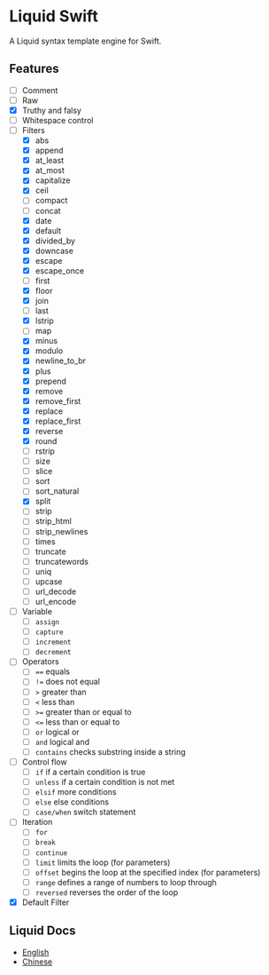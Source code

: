 # Liquid Swift

A Liquid syntax template engine for Swift.

## Features

- [ ] Comment
- [ ] Raw
- [x] Truthy and falsy
- [ ] Whitespace control
- [ ] Filters
  - [x] abs
  - [x] append
  - [x] at_least
  - [x] at_most
  - [x] capitalize
  - [x] ceil
  - [ ] compact
  - [ ] concat
  - [x] date
  - [x] default
  - [x] divided_by
  - [x] downcase
  - [x] escape
  - [x] escape_once
  - [ ] first
  - [x] floor
  - [x] join
  - [ ] last
  - [x] lstrip
  - [ ] map
  - [x] minus
  - [x] modulo
  - [x] newline_to_br
  - [x] plus
  - [x] prepend
  - [x] remove
  - [x] remove_first
  - [x] replace
  - [x] replace_first
  - [x] reverse
  - [x] round
  - [ ] rstrip
  - [ ] size
  - [ ] slice
  - [ ] sort
  - [ ] sort_natural
  - [x] split
  - [ ] strip
  - [ ] strip_html
  - [ ] strip_newlines
  - [ ] times
  - [ ] truncate
  - [ ] truncatewords
  - [ ] uniq
  - [ ] upcase
  - [ ] url_decode
  - [ ] url_encode
- [ ] Variable
  - [ ] `assign`
  - [ ] `capture`
  - [ ] `increment`
  - [ ] `decrement`
- [ ] Operators
  - [ ] `==` equals
  - [ ] `!=` does not equal
  - [ ] `>` greater than
  - [ ] `<` less than
  - [ ] `>=` greater than or equal to
  - [ ] `<=` less than or equal to
  - [ ] `or` logical or
  - [ ] `and` logical and
  - [ ] `contains` checks substring inside a string
- [ ] Control flow
  - [ ] `if` if a certain condition is true
  - [ ] `unless` if a certain condition is not met
  - [ ] `elsif` more conditions
  - [ ] `else` else conditions
  - [ ] `case/when` switch statement
- [ ] Iteration
  - [ ] `for`
  - [ ] `break`
  - [ ] `continue`
  - [ ] `limit` limits the loop (for parameters)
  - [ ] `offset` begins the loop at the specified index (for parameters)
  - [ ] `range` defines a range of numbers to loop through
  - [ ] `reversed` reverses the order of the loop
- [x] Default Filter

## Liquid Docs

- [English](https://shopify.github.io/liquid/)
- [Chinese](https://liquid.bootcss.com/)
